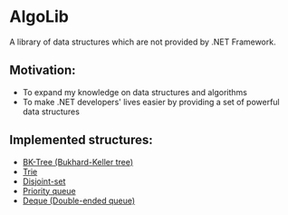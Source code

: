 # AlgoLib

A library of data structures which are not provided by .NET Framework.

## Motivation:

* To expand my knowledge on data structures and algorithms
* To make .NET developers' lives easier by providing a set of powerful data structures

## Implemented structures:

* [BK-Tree (Bukhard-Keller tree)](https://en.wikipedia.org/wiki/BK-tree)
* [Trie](https://en.wikipedia.org/wiki/Trie)
* [Disjoint-set](https://en.wikipedia.org/wiki/Disjoint-set_data_structure)
* [Priority queue](https://en.wikipedia.org/wiki/Priority_queue)
* [Deque (Double-ended queue)](https://en.wikipedia.org/wiki/Double-ended_queue)
